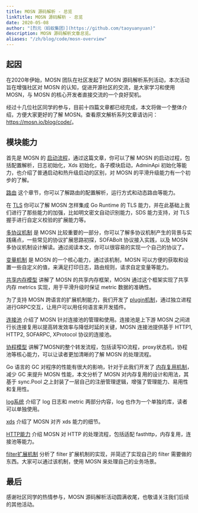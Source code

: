 ```yaml
---
title: MOSN 源码解析 - 总览
linkTitle: MOSN 源码解析 - 总览
date: 2020-05-08
author: "[烈元（蚂蚁集团）](https://github.com/taoyuanyuan)"
description: MOSN 源码解析文章总览。
aliases: "/zh/blog/code/mosn-overview"
---
```


## 起因

在2020年伊始，MOSN 团队在社区发起了 MOSN 源码解析系列活动，本次活动旨在增强社区对 MOSN 的认知，促进开源社区的交流，是大家学习和使用 MOSN，与 MOSN 的核心开发者直接交流的一个良好契机。

经过十几位社区同学的参与，目前十四篇文章都已经完成，本文将做一个整体介绍，方便大家更好的了解 MOSN。查看原文解析系列文章请访问： <https://mosn.io/blog/code/>。

## 模块能力

首先是 MOSN 的 [启动流程](../mosn-startup/)，通过这篇文章，你可以了解 MOSN 的启动过程，包括配置解析，日志初始化，Xds 初始化，各子模块启动，AdminApi 初始化等能力，也介绍了普通启动和热升级启动的区别，对 MOSN 的平滑升级能力有一个初步的了解。

[路由](../mosn-router/) 这个章节，你可以了解路由的配置解析，运行方式和动态路由等能力。

在 [TLS](../mosn-tls/) 你可以了解 MOSN 怎样集成 Go Runtime 的 TLS 能力，并在此基础上我们进行了那些能力的加强，比如明文密文自动识别能力，SDS 能力支持，对 TLS 握手进行自定义校验的扩展能力等。

[多协议机制](../multi-protocol/) 是 MOSN 比较重要的一部分，你可以了解多协议机制产生的背景与实践痛点，一些常见的协议扩展思路初探，SOFABolt 协议接入实践，以及 MOSN 多协议机制设计解读。通过阅读本文，你可以很容易的实现一个自己的协议了。

[变量机制](../mosn-variable/) 是 MOSN 的一个核心能力，通过该机制，MOSN 可以方便的获取和设置一些自定义的值，来满足打印日志，路由规则，请求自定变量等能力。

[共享内存模型](../mosn-shm/) 讲解了 MOSN 的共享内存框架，MOSN 通过这个框架实现了共享内存 metrics 实现，用于平滑升级时保证 metric 数据的准确性。

为了支持 MOSN 跨语言的扩展机制能力，我们开发了 [plugin机制](../mosn-plugin/)，通过独立进程进行GRPC交互，让用户可以用任何语言来开发插件。

[连接池](../mosn-connection-pool/) 介绍了 MOSN 针对连接池的管理和使用。连接池是上下游 MOSN 之间进行长连接复用以提高转发效率与降低时延的关键，MOSN 连接池提供基于 HTTP1, HTTP2, SOFARPC, XProtocol 协议的连接池。

[协程模型](../mosn-eventloop/) 讲解了MOSN的整个转发流程，包括读写IO流程，proxy状态机，协程池等核心能力，可以让读者更加清晰的了解 MOSN 的处理流程。

Go 语言的 GC 对程序的性能有很大的影响，针对于此我们开发了 [内存复用机制](../mosn-buffer/)，减少 GC 来提升 MOSN 性能，本文分析了 MOSN 对内存复用的设计和用法，其基于 sync.Pool 之上封装了一层自己的注册管理逻辑，增强了管理能力、易用性和复用性。

[log系统](../mosn-log/) 介绍了 log 日志和 metric 两部分内容，log 也作为一个单独的库，读者可以单独使用。

[xds](../mosn-xds/) 介绍了 MOSN 对齐 xds 能力的细节。

[HTTP能力](../mosn-http/) 介绍 MOSN 对 HTTP 的处理流程，包括适配 fasthttp，内存复用，连接池等能力。

[filter扩展机制](../mosn-filters/) 分析了 filter 扩展机制的实现，并简述了实现自己的 filter 需要做的东西。大家可以通过该机制，使用 MOSN 来处理自己的业务场景。

## 最后

感谢社区同学的热情参与，MOSN 源码解析活动圆满收尾，也敬请关注我们后续的其他活动。
